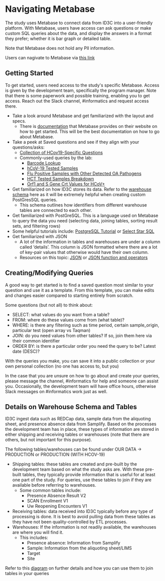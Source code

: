 # Navigating Metabase

The study uses Metabase to connect data from ID3C into a user-friendly platform. With Metabase, users have access can ask questions or make custom SQL queries about the data, 
and display the answers in a format they prefer; whether it is bar graph or detailed table. 

Note that Metabase does not hold any PII information.

Users can nagivate to Metabase via [this link](https://backoffice.seattleflu.org/metabase/)

## Getting Started

To get started, users need access to the study's specific Metabase. Access is given by the development team, specifically the program manager. 
Note that there is some paperwork and possible training, enabling you to get access. Reach out the Slack channel, #informatics and request access there.

* Take a look around Metabase and get familiarized with the layout and specs. 
  * There is [documentation](https://www.metabase.com/docs/latest/getting-started.html) that Metabase provides on their website on how to get started. This will be the best documentation on how to go about Metabase.
 * Take a peek at Saved questions and see if they align with your questions/asks:
    * [Collection of HCov19-Specific Questions](https://backoffice.seattleflu.org/metabase/collection/311)
    * Commonly-used queries by the lab: 
       *  [Barcode Lookup](https://backoffice.seattleflu.org/metabase/dashboard/45)
       *  [hCoV-19 Tested Samples](https://backoffice.seattleflu.org/metabase/question/479)
       *  [Flu Positive Samples with Other Detected OA Pathogens](https://backoffice.seattleflu.org/metabase/question/710)
       *  [HCT Tested Samples Breakdown](https://backoffice.seattleflu.org/metabase/question/782)
       *  [Orf1 and S Gene Crt Values for HCoV+](https://backoffice.seattleflu.org/metabase/question/732)
* Get familiarized on how ID3C stores its data. Refer to the [warehouse schema](https://github.com/seattleflu/documentation/blob/master/id3c-warehouse-schema.pdf) here as it will be extremely helpful when creating custom PostGresSQL queries.  
    * This schema outlines how identifiers from different warehouse tables are connected to each other.
* Get familiarized with PostGreSQL. This is a language used on Metabase to query the data you need (selecting data, joining tables, sorting result sets, and filtering rows)
* Some helpful tutorials include: [PostgreSQL Tutorial](https://www.postgresqltutorial.com/) or [Select Star SQL](https://selectstarsql.com/)
* Get familiarized with JSON
    * A lot of the information in tables and warehouses are under a column called ‘details’. This column is JSON formatted where there are a lot of key-pair values that otherwise would have their own column.
    * Resources on this topic: [JSON](https://www.postgresql.org/docs/9.3/functions-json.html) or [JSON function and operators](https://www.postgresqltutorial.com/postgresql-json/)

## Creating/Modifying Queries

A good way to get started is to find a saved question most similar to your question and use it as a template. 
From this template, you can make edits and changes easier compared to starting entirely from scratch.

Some questions (but not all) to think about:
* SELECT: what values do you want from a table?
* FROM: where do these values come from (what table)?
* WHERE: is there any filtering such as time period, certain sample_origin, particular test (open array vs Taqman)
* JOIN: do you need values from other tables? If so, join them here via their common identifier
* ORDER BY: is there a particular order you need the query to be? Latest date (DESC)?

With the queries you make, you can save it into a public collection or your own personal collection (no one has access to, but you)

In the case that you are unsure on how to go about and create your queries, please message the channel, #informatics for help and someone can assist you. 
Occasionally, the development team will have office hours, otherwise Slack messages on #informatics work just as well.

## Details on Warehouse Schema and Tables

ID3C ingest data such as REDCap data, sample data from the aliquoting sheet, and presence absence data from Samplify. Based on the processes the development team has in place, 
these types of information are stored in either shipping and receiving tables or warehouses (note that there are others, but not important for this purpose). 

The following tables/warehouses can be found under OUR DATA → PRODUCTION or PRODUCTION (WITH HCOV-19)

* Shipping tables: these tables are created and pre-built by the development team based on what the study asks are. With these pre-built tables, they typically provide information that is useful for at least one part of the study. For queries, use these tables to join if they are available before referring to warehouses.
    * Some common tables include:
        * Presence Absence Result V2
        * SCAN Enrollment V1
        * Uw Reopening Encounters V1
* Receiving tables: data received into ID3C typically before any type of processing is done. It is best to avoid pulling data from these tables as they have not been quality-controlled by ETL processes. 
* Warehouses: If the information is not readily available, the warehouses are where you will find it. 
    * This includes:
        * Presence absence: Information from Samplify
        * Sample: Information from the aliquoting sheet/LIMS
        * Target
        * Site

Refer to this [diagram](https://www.metabase.com/docs/latest/getting-started.html) on further details and how you can use them to join tables in your queries

